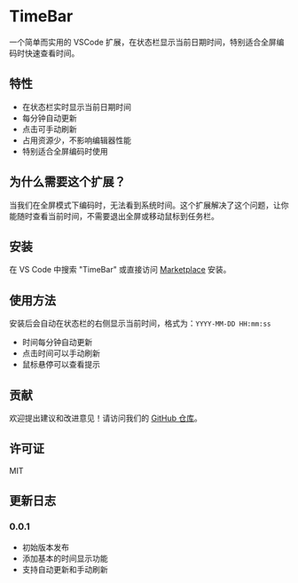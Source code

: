 # TimeBar

一个简单而实用的 VSCode 扩展，在状态栏显示当前日期时间，特别适合全屏编码时快速查看时间。

## 特性

- 在状态栏实时显示当前日期时间
- 每分钟自动更新
- 点击可手动刷新
- 占用资源少，不影响编辑器性能
- 特别适合全屏编码时使用

## 为什么需要这个扩展？

当我们在全屏模式下编码时，无法看到系统时间。这个扩展解决了这个问题，让你能随时查看当前时间，不需要退出全屏或移动鼠标到任务栏。

## 安装

在 VS Code 中搜索 "TimeBar" 或直接访问 [Marketplace](https://marketplace.visualstudio.com/) 安装。

## 使用方法

安装后会自动在状态栏的右侧显示当前时间，格式为：`YYYY-MM-DD HH:mm:ss`

- 时间每分钟自动更新
- 点击时间可以手动刷新
- 鼠标悬停可以查看提示


## 贡献

欢迎提出建议和改进意见！请访问我们的 [GitHub 仓库](https://github.com/Sean529/TimeBar)。

## 许可证

MIT

## 更新日志

### 0.0.1

- 初始版本发布
- 添加基本的时间显示功能
- 支持自动更新和手动刷新
